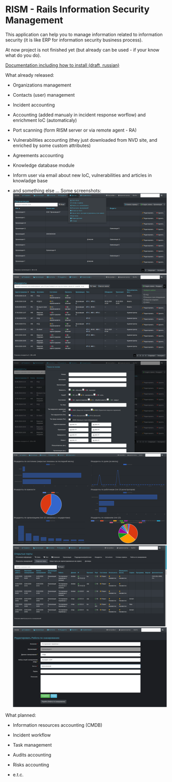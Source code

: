 # RISM - Rails Information Security Management

This application can help you to manage information  related to information security (it is like ERP for information security business process).

At now project is not finished yet (but already can be used - if your know what do you do).

[Documentation including how to install (draft, russian)](https://atilla777.github.io/kbook/rism/)

What already released:
* Organizations management

* Contacts (user) management

* Incident accounting

* Accounting (added manualy in incident response worflow) and  enrichment IoC (automaticaly)

* Port scanning (form RISM server or via remote agent - RA)

* Vulnerabilities accounting (they just downloaded from NVD site, and enriched by some custom attributes)

* Agreements accounting

* Knowledge database module

* Inform user via email about new IoC, vulnerabilities and articles in knowladge base

* and something else ...
Some screenshots:
![](rism1.png)
![](rism2.png)
![](rism3.png)
![](rism4.png)
![](rism7.png)
![](rism8.png)

What planned:

* Information resources accounting (CMDB)

* Incident workflow

* Task management


* Audits accounting

* Risks accounting

* e.t.c.
